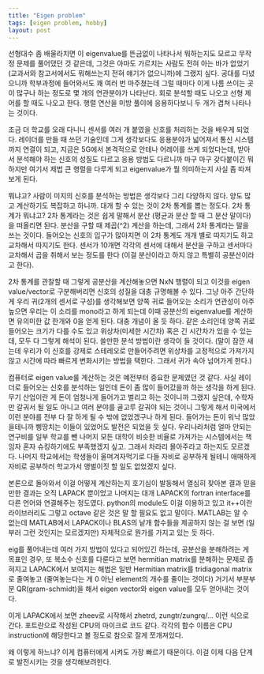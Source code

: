 ```yaml
---
title: "Eigen problem"
tags: [eigen problem, hobby]
layout: post
---
```


선형대수 좀 배울라치면 이 eigenvalue를 뜬금없이 나타나서 뭐하는지도 모르고 무작정 문제를 풀어댔던 것 같은데, 그것은 아마도 가르치는 사람도 전혀 아는 바가 없었기 (교과서와 참고서에서도 뭐해쓰는지 전혀 얘기가 없으니까)에 그랬지 싶다. 공대를 다녔으니까 학부과정에 들어와서도 꽤 여러 번 마주쳤는데 그럴 때마다 이게 나름 쓰이는 곳이 많구나 하는 정도로 몇 개의 연관분야가 나타난다. 회로 분석할 때도 나오고 선형 제어를 할 때도 나오고 한다. 행렬 연산을 미방 풀이에 응용하다보니 두 개가 겹쳐 나타나는 것이다.

조금 더 학교를 오래 다니니 센서를 여러 개 붙였을 신호를 처리하는 것을 배우게 되었다. 레이더를 만들 때 쓰던 기술인데 그게 생각보다도 응용분야가 넓어져서 통신 시스템까지 연결이 되고, 지금은 5G에서 본격적으로 안테나 어레이를 쓰게 되었다는데, 받아서 분석해야 하는 신호의 성질도 다르고 응용 방법도 다르니까 마구 마구 갖다붙이긴 뭐하지만 여기서 제법 큰 행렬을 다루게 되고 eigenvalue가 뭘 의미하는지 사실 좀 따져보게 된다.

뭐냐고? 사람이 미지의 신호를 분석하는 방법은 생각보다 그리 다양하지 않다. 양도 많고 계산하기도 복잡하고 하니까. 대개 할 수 있는 것이 2차 통계를 뽑는 정도다. 2차 통계가 뭐냐고? 2차 통계라는 것은 쉽게 말해서 분산 (평균과 분산 할 때 그 분산 말이다)을 떠올리면 된다. 분산을 구할 때 제곱(^2) 계산을 하는데, 그래서 2차 통계라는 말을 쓰는 것이다. 들어오는 신호의 입구가 많아지면 이 2차 통계도 개개 별로 따지기도 하고 교차해서 따지기도 한다. 센서가 10개면 각각의 센서에 대해서 분산을 구하고 센서마다 교차해서 곱을 취해서 보는 정도를 한다 (이걸 분산이라고 하지 않고 특별히 공분산이라고 한다).

2차 통계를 관찰할 때 그렇게 공분산을 계산해놓으면 NxN 행렬이 되고 이것을 eigen value/vector로 구분해버리면 신호의 성질을 대충 규명해볼 수 있다. 그냥 아주 간단하게 우리 귀(2개의 센서로 구성)를 생각해보면 양쪽 귀로 들어오는 소리가 연관성이 아주 높으면 우리는 이 소리를 mono라고 하게 되는데 이때 공분산의 eigenvalue를 계산하면 유의미한 값 한개와 0을 얻게 된다. 대충 개념이 올 듯 하다. 같은 소리인데 양쪽 귀로 들어오는 크기가 다를 수도 있고 위상차(미세한 시간차) 혹은 긴 시간차가 있을 수 있는데, 모두 다 그렇게 해석이 된다. 쓸만한 분석 방법이란 생각이 들 것이다. (말이 잠깐 새는데 우리가 이 신호를 강제로 스테레오로 만들어주려면 위상차를 고정적으로 가져가지 않고 시간에 따라 빠르게 변화시키는 방법을 택한다. 그래서 귀가 속아 넘어가게 한다.)

컴퓨터로 eigen value룰 계산하는 것은 예전부터 중요한 문제였던 것 같다. 사실 레이더로 들어오는 신호를 분석하는 일인데 돈이 좀 많이 들어갔을까 하는 생각을 하게 된다. 무기 산업이란 게 돈이 엄청나게 들어가고 벌리고 하는 것이니까 그랬지 싶은데, 수학자만 갈궈서 될 일도 아니고 여러 분야를 골고루 갈궈야 되는 것이니 그렇게 해서 미국에서 이런 분야를 전부 다 잘 하게 될 수 밖에 없었겠구나 하게 된다. 들어가는 돈이 워낙 많았을테니까 삥땅치는 이들이 있었어도 발전은 되었을 듯 싶다. 우리나라처럼 얼마 안되는 연구비를 일부 학교를 뺀 나머지 모든 대학이 비슷한 비율로 가져가는 시스템에서는 책임자 혼자 슈킹하기에도 부족했겠지 싶고. 그래서 차라리 몰아주라고 하는지도 모르겠다. 나머지 학교에서는 학생들이 울며겨자먹기로 다들 자비로 공부하게 될테니 애매하게 자비로 공부하러 학교가서 앵벌이짓 할 일도 없었겠지 싶다. 

본론으로 돌아와서 이걸 어떻게 계산하는지 호기심이 발동해서 열심히 찾아본 결과 믿을 만한 결과는 오직 LAPACK 뿐이었고 나머지는 대개 LAPACK의 fortran interface를 다른 언어와 연결해주는 정도였다. python의 module도 이걸 이용하고 있고 it++이란 라이브러리도 그렇고 octave 같은 것은 말 할 필요도 없고 말이다. MATLAB는 알 수 없는데 MATLAB에서 LAPACK이나 BLAS의 낱개 함수들을 제공하지 않는 걸 보면 (일부러 그런 것인지는 모르겠지만) 자체적으로 뭔가를 가지고 있는 듯 하다.

eig를 풀어내는데 여러 가지 방법이 있다고 되어있긴 하는데, 공분산을 분해하려는 게 목표인 경우, 또 복소수 신호를 다룬다고 보면 hermitian matrix를 분해하는 문제로 좁혀지고 LAPACK에서 보여지는 해법은 일반 Hermitian matrix를 tridiagonal matrix로 줄여놓고 (줄여놓는다는 게 0 아닌 element의 개수를 줄이는 것이다) 거기서 부분부분 QR(gram-schmidt)을 해서 eigen vector와 eigen value를 모두 얻어내는 것이다. 

이게 LAPACK에서 보면 zheev로 시작해서 zhetrd, zungtr/zungrq/... 이런 식으로 간다. 포트란으로 작성된 CPU의 마이크로 코드 같다. 각각의 함수 이름은 CPU instruction에 해당한다고 볼 정도로 참으로 잘게 쪼개져있다. 

왜 이렇게 하느냐? 이게 컴퓨터에게 시켜도 가장 빠르기 때문이다. 이걸 이제 다음 단계로 발전시키는 것을 생각해보려한다.
